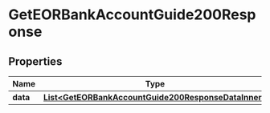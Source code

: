 

# GetEORBankAccountGuide200Response


## Properties

| Name | Type | Description | Notes |
|------------ | ------------- | ------------- | -------------|
|**data** | [**List&lt;GetEORBankAccountGuide200ResponseDataInner&gt;**](GetEORBankAccountGuide200ResponseDataInner.md) |  |  |



